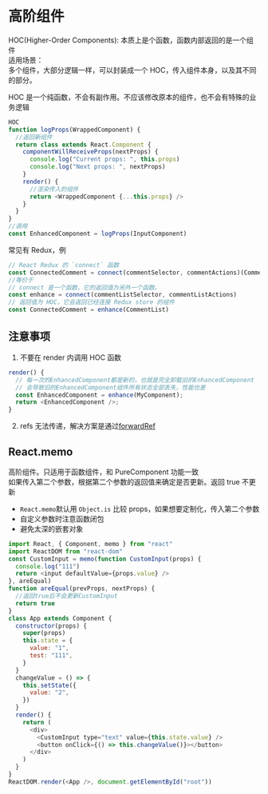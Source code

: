 # 高阶组件

HOC(Higher-Order Components): 本质上是个函数，函数内部返回的是一个组件  
适用场景：  
多个组件，大部分逻辑一样，可以封装成一个 HOC，传入组件本身，以及其不同的部分。

HOC 是一个纯函数，不会有副作用。不应该修改原本的组件，也不会有特殊的业务逻辑

```js
HOC
function logProps(WrappedComponent) {
  //返回新组件
  return class extends React.Component {
    componentWillReceiveProps(nextProps) {
      console.log("Current props: ", this.props)
      console.log("Next props: ", nextProps)
    }
    render() {
      //渲染传入的组件
      return <WrappedComponent {...this.props} />
    }
  }
}
//调用
const EnhancedComponent = logProps(InputComponent)
```

常见有 Redux，例

```js
// React Redux 的 `connect` 函数
const ConnectedComment = connect(commentSelector, commentActions)(CommentList)
//等价于
// connect 是一个函数，它的返回值为另外一个函数。
const enhance = connect(commentListSelector, commentListActions)
// 返回值为 HOC，它会返回已经连接 Redux store 的组件
const ConnectedComment = enhance(CommentList)
```

## 注意事项

1. 不要在 render 内调用 HOC 函数

```js
render() {
  // 每一次的EnhancedComponent都是新的，也就是完全卸载旧的EnhancedComponent
  // 会导致旧的EnhancedComponent组件所有状态全部丢失，性能也差
  const EnhancedComponent = enhance(MyComponent);
  return <EnhancedComponent />;
}
```

2. refs 无法传递，解决方案是通过[forwardRef](./09_dom.md#forwardRef)

## React.memo

高阶组件。只适用于函数组件，和 PureComponent 功能一致  
如果传入第二个参数，根据第二个参数的返回值来确定是否更新。返回 true 不更新

- `React.memo`默认用 `Object.is` 比较 props，如果想要定制化，传入第二个参数
- 自定义参数时注意函数闭包
- 避免太深的嵌套对象

```js
import React, { Component, memo } from "react"
import ReactDOM from "react-dom"
const CustomInput = memo(function CustomInput(props) {
  console.log("111")
  return <input defaultValue={props.value} />
}, areEqual)
function areEqual(prevProps, nextProps) {
  //返回true后不会更新CustomInput
  return true
}
class App extends Component {
  constructor(props) {
    super(props)
    this.state = {
      value: "1",
      test: "111",
    }
  }
  changeValue = () => {
    this.setState({
      value: "2",
    })
  }
  render() {
    return (
      <div>
        <CustomInput type="text" value={this.state.value} />
        <button onClick={() => this.changeValue()}></button>
      </div>
    )
  }
}
ReactDOM.render(<App />, document.getElementById("root"))
```
